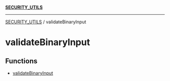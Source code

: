 [**SECURITY_UTILS**](../README.md)

***

[SECURITY_UTILS](../README.md) / validateBinaryInput

# validateBinaryInput

## Functions

- [validateBinaryInput](functions/validateBinaryInput.md)
